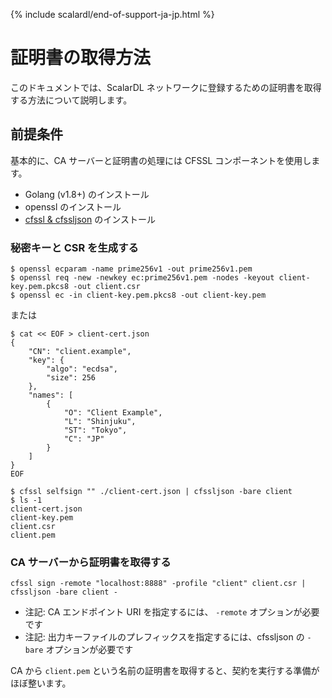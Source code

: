 {% include scalardl/end-of-support-ja-jp.html %}

# 証明書の取得方法

このドキュメントでは、ScalarDL ネットワークに登録するための証明書を取得する方法について説明します。

## 前提条件

基本的に、CA サーバーと証明書の処理には CFSSL コンポーネントを使用します。

- Golang (v1.8+) のインストール
- openssl のインストール
- [cfssl & cfssljson](https://github.com/cloudflare/cfssl) のインストール

### 秘密キーと CSR を生成する

```
$ openssl ecparam -name prime256v1 -out prime256v1.pem
$ openssl req -new -newkey ec:prime256v1.pem -nodes -keyout client-key.pem.pkcs8 -out client.csr
$ openssl ec -in client-key.pem.pkcs8 -out client-key.pem
```

または

```
$ cat << EOF > client-cert.json
{
    "CN": "client.example",
    "key": {
        "algo": "ecdsa",
        "size": 256
    },
    "names": [
        {
            "O": "Client Example",
            "L": "Shinjuku",
            "ST": "Tokyo",
            "C": "JP"
        }
    ]
}
EOF

$ cfssl selfsign "" ./client-cert.json | cfssljson -bare client
$ ls -1
client-cert.json
client-key.pem
client.csr
client.pem
```

### CA サーバーから証明書を取得する

```
cfssl sign -remote "localhost:8888" -profile "client" client.csr | cfssljson -bare client -
```

- 注記: CA エンドポイント URI を指定するには、 `-remote` オプションが必要です
- 注記: 出力キーファイルのプレフィックスを指定するには、cfssljson の `-bare` オプションが必要です

CA から `client.pem` という名前の証明書を取得すると、契約を実行する準備がほぼ整います。

